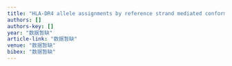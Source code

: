 ```yaml
---
title: "HLA-DR4 allele assignments by reference strand mediated conformation analysis using capillary-based genetic analyzer"
authors: []
authors-key: []
year: "数据暂缺"
article-link: "数据暂缺"
venue: "数据暂缺"
bibex: "数据暂缺"
---
```


